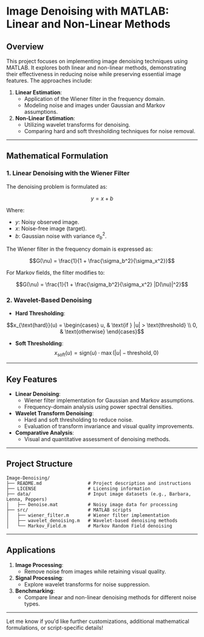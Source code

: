# **Image Denoising with MATLAB: Linear and Non-Linear Methods**

## **Overview**
This project focuses on implementing image denoising techniques using MATLAB. It explores both linear and non-linear methods, demonstrating their effectiveness in reducing noise while preserving essential image features. The approaches include:
1. **Linear Estimation**:
   - Application of the Wiener filter in the frequency domain.
   - Modeling noise and images under Gaussian and Markov assumptions.
2. **Non-Linear Estimation**:
   - Utilizing wavelet transforms for denoising.
   - Comparing hard and soft thresholding techniques for noise removal.

---

## **Mathematical Formulation**

### **1. Linear Denoising with the Wiener Filter**
The denoising problem is formulated as:

$$y = x + b$$

Where:
- $y$: Noisy observed image.
- $x$: Noise-free image (target).
- $b$: Gaussian noise with variance $\sigma_b^2$.

The Wiener filter in the frequency domain is expressed as:

$$G(\nu) = \frac{1}{1 + \frac{\sigma_b^2}{\sigma_x^2}}$$

For Markov fields, the filter modifies to:

$$G(\nu) = \frac{1}{1 + \frac{\sigma_b^2}{\sigma_x^2} |D(\nu)|^2}$$

### 2. Wavelet-Based Denoising
- **Hard Thresholding**:

$$x_{\text{hard}}(u) = \begin{cases} u, & \text{if } |u| > \text{threshold} \\ 0, & \text{otherwise} \end{cases}$$

- **Soft Thresholding**:
  $$x_{\text{soft}}(u) = \text{sign}(u) \cdot \max(|u| - \text{threshold}, 0)$$

---

## **Key Features**
- **Linear Denoising**:
  - Wiener filter implementation for Gaussian and Markov assumptions.
  - Frequency-domain analysis using power spectral densities.
- **Wavelet Transform Denoising**:
  - Hard and soft thresholding to reduce noise.
  - Evaluation of transform invariance and visual quality improvements.
- **Comparative Analysis**:
  - Visual and quantitative assessment of denoising methods.

---

## **Project Structure**
```
Image-Denoising/
├── README.md                 # Project description and instructions
├── LICENSE                   # Licensing information
├── data/                     # Input image datasets (e.g., Barbara, Lenna, Peppers)
│   ├── Denoise.mat           # Noisy image data for processing
├── src/                      # MATLAB scripts
│   ├── wiener_filter.m       # Wiener filter implementation
│   ├── wavelet_denoising.m   # Wavelet-based denoising methods
│   └── Markov_Field.m        # Markov Random Field denoising

```

---


## **Applications**
1. **Image Processing**:
   - Remove noise from images while retaining visual quality.
2. **Signal Processing**:
   - Explore wavelet transforms for noise suppression.
3. **Benchmarking**:
   - Compare linear and non-linear denoising methods for different noise types.

---

Let me know if you'd like further customizations, additional mathematical formulations, or script-specific details!
